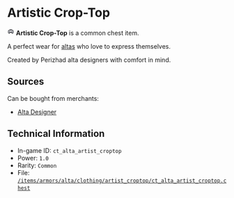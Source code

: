 # Artistic Crop-Top

<img src="https://raw.githubusercontent.com/Ceterai/Enternia/main/items/armors/alta/clothing/artist_croptop/icon.png" alt="Artistic Crop-Top icon" loading="lazy" height="16px" width="auto" /> **Artistic Crop-Top** is a common chest item.

A perfect wear for [altas](https://ceterai.github.io/MyEnternia/Wiki/Tags/Alta) who love to express themselves.

Created by Perizhad alta designers with comfort in mind.

## Sources

Can be bought from merchants:

- [Alta Designer](https://ceterai.github.io/MyEnternia/Wiki/AltaDesigner)

## Technical Information

- In-game ID: `ct_alta_artist_croptop`
- Power: `1.0`
- Rarity: `Common`
- File: [`/items/armors/alta/clothing/artist_croptop/ct_alta_artist_croptop.chest`](https://github.com/Ceterai/Enternia/blob/main/items/armors/alta/clothing/artist_croptop/ct_alta_artist_croptop.chest)
